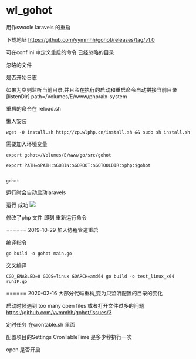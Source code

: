 # wl_gohot

用作swoole laravels 的重启


下载地址  https://github.com/yymmhh/gohot/releases/tag/v1.0



可在conf.ini 中定义重启的命令 
已经忽略的目录
 
忽略的文件
  
是否开始日志   


如果为空则监听当前目录,并且会在执行的启动和重启命令自动拼接当前目录
    [listenDir]
    path=/Volumes/E/www/php/aix-system       


重启的命令在  reload.sh    

懒人安装

    wget -O install.sh http://zp.wlphp.cn/install.sh && sudo sh install.sh

需要加入环境变量

    export gohot=/Volumes/E/www/go/src/gohot
    
    export PATH=$PATH:$GOBIN:$GOROOT:$GOTOOLDIR:$php:$gohot


    gohot
    
运行时会自动启动laravels

运行 成功
<img src="http://cxt.cdn.wlphp.cn/gohot_show.png"/>

修改了php 文件 即刻 重新运行命令


======
2019-10-29 
    加入协程管道重启
    
    
编译指令

    go build -o gohot main.go

交叉编译

    CGO_ENABLED=0 GOOS=linux GOARCH=amd64 go build -o test_linux_x64 runIP.go
    
    
======
2020-02-16
    大部分代码重构,变为只监听配置的目录的变化


启动时候遇到 too many open files 或者打开文件过多的问题
  https://github.com/yymmhh/gohot/issues/3 
  
  
定时任务 
  在crontable.sh 里面
  
  配置项目的Settings
  CronTableTime 是多少秒执行一次
  
  open 是否开启

    

